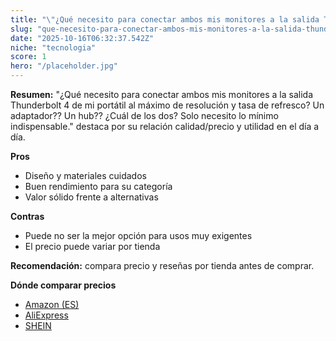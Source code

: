 ```yaml
---
title: "\"¿Qué necesito para conectar ambos mis monitores a la salida Thunderbolt 4 de mi portátil al máximo de resolución y tasa de refresco? Un adaptador?? Un hub?? ¿Cuál de los dos? Solo necesito lo mínimo indispensable.\""
slug: "que-necesito-para-conectar-ambos-mis-monitores-a-la-salida-thunderbolt-4-de-mi-p"
date: "2025-10-16T06:32:37.542Z"
niche: "tecnologia"
score: 1
hero: "/placeholder.jpg"
---
```


**Resumen:** "¿Qué necesito para conectar ambos mis monitores a la salida Thunderbolt 4 de mi portátil al máximo de resolución y tasa de refresco? Un adaptador?? Un hub?? ¿Cuál de los dos? Solo necesito lo mínimo indispensable." destaca por su relación calidad/precio y utilidad en el día a día.

**Pros**
- Diseño y materiales cuidados
- Buen rendimiento para su categoría
- Valor sólido frente a alternativas

**Contras**
- Puede no ser la mejor opción para usos muy exigentes
- El precio puede variar por tienda

**Recomendación:** compara precio y reseñas por tienda antes de comprar.

**Dónde comparar precios**
- [Amazon (ES)](https://www.amazon.es/s?k=%22%C2%BFQu%C3%A9%20necesito%20para%20conectar%20ambos%20mis%20monitores%20a%20la%20salida%20Thunderbolt%204%20de%20mi%20port%C3%A1til%20al%20m%C3%A1ximo%20de%20resoluci%C3%B3n%20y%20tasa%20de%20refresco%3F%20Un%20adaptador%3F%3F%20Un%20hub%3F%3F%20%C2%BFCu%C3%A1l%20de%20los%20dos%3F%20Solo%20necesito%20lo%20m%C3%ADnimo%20indispensable.%22&tag=teknovashop25-21)
- [AliExpress](https://www.aliexpress.com/wholesale?SearchText=%22%C2%BFQu%C3%A9%20necesito%20para%20conectar%20ambos%20mis%20monitores%20a%20la%20salida%20Thunderbolt%204%20de%20mi%20port%C3%A1til%20al%20m%C3%A1ximo%20de%20resoluci%C3%B3n%20y%20tasa%20de%20refresco%3F%20Un%20adaptador%3F%3F%20Un%20hub%3F%3F%20%C2%BFCu%C3%A1l%20de%20los%20dos%3F%20Solo%20necesito%20lo%20m%C3%ADnimo%20indispensable.%22)
- [SHEIN](https://www.shein.com/pdsearch/%22%C2%BFQu%C3%A9%20necesito%20para%20conectar%20ambos%20mis%20monitores%20a%20la%20salida%20Thunderbolt%204%20de%20mi%20port%C3%A1til%20al%20m%C3%A1ximo%20de%20resoluci%C3%B3n%20y%20tasa%20de%20refresco%3F%20Un%20adaptador%3F%3F%20Un%20hub%3F%3F%20%C2%BFCu%C3%A1l%20de%20los%20dos%3F%20Solo%20necesito%20lo%20m%C3%ADnimo%20indispensable.%22)